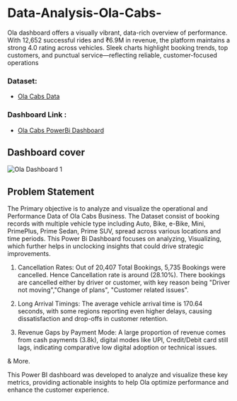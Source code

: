 # Data-Analysis-Ola-Cabs-
Ola dashboard offers a visually vibrant, data-rich overview of performance. With 12,652 successful rides and ₹6.9M in revenue, the platform maintains a strong 4.0 rating across vehicles. Sleek charts highlight booking trends, top customers, and punctual service—reflecting reliable, customer-focused operations

### Dataset: 
- <a href = "https://github.com/Riteshe3/Data-Analysis-Ola-Cabs-/blob/main/Bookings-20000-Rows.xlsx">Ola Cabs Data</a>

### Dashboard Link :  
- <a href = "https://github.com/Riteshe3/Data-Analysis-Ola-Cabs-/blob/main/Bookings-20000-Rows.xlsx">Ola Cabs PowerBi Dashboard</a>

## Dashboard cover
![Ola Dashboard 1](https://github.com/user-attachments/assets/af176968-9868-4600-baae-3c9f1e766a86)

## Problem Statement

The Primary objective is to analyze and visualize the operational and Performance Data of Ola Cabs Business.
The Dataset consist of booking records with multiple vehicle type including Auto, Bike, e-Bike, Mini, PrimePlus,
Prime Sedan, Prime SUV, spread across various locations and time periods.
This Power Bi Dashboard focuses on analyzing, Visualizing, which further helps in unclocking insights that could
drive strategic improvements.

1. Cancellation Rates: Out of 20,407 Total Bookings, 5,735 Bookings were cancelled. Hence Cancellation rate is
around (28.10%). There bookings are cancelled either by driver or customer, with key reason being "Driver not
moving","Change of plans", "Customer related issues".

2. Long Arrival Timings: The average vehicle arrival time is 170.64 seconds, with some regions reporting even
higher delays, causing dissatisfaction and drop-offs in customer retention.

3. Revenue Gaps by Payment Mode: A large proportion of revenue comes from cash payments (3.8k), digital modes
like UPI, Credit/Debit card still lags, indicating comparative low digital adoption or technical issues.

& More.

This Power BI dashboard was developed to analyze and visualize these key metrics, providing actionable insights
to help Ola optimize performance and enhance the customer experience.

